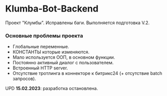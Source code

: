 # Klumba-Bot-Backend

Проект "Клумбы". Исправлены баги. Выполняется подготовка V.2.

### Основные проблемы проекта ###
- Глобальные переменные.
- КОНСТАНТЫ которые изменяются.
- Мало используется ООП, в основном функции.
- Постоянно активный диалог с пользователем.
- Встроенный HTTP server.
- Отсутствие тротлинга в коннекторе к битрикс24 (+ отсутствие batch запросов).

UPD <b>15.02.2023</b>: разработка остановлена.
